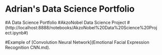 # Adrian's Data Science Portfolio
#A Data Science Portfolio
#AkzoNobel Data Science Project
#(http://localhost:8888/notebooks/AkzoNobel%20Data%20Science%20Project.ipynb#)


#Example of [Convolution Neural Network](Emotional Facial Expression Recognition CNN.md).
